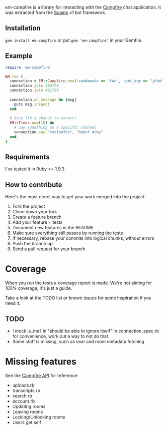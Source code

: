 em-campfire is a library for interacting with the [Campfire](http://campfirenow.com/) chat application. It was extracted from the [Scamp](https://github.com/wjessop/Scamp) v1 bot framework.

## Installation

`gem install em-campfire` or put `gem 'em-campfire'` in your Gemfile.

## Example

``` ruby
require 'em-campfire'

EM.run {
  connection = EM::Campfire.new(:subdomain => "foo", :api_key => "jhhekrlfjnksdjnliyherkjb", :verbose => true)
  connection.join 293778
  connection.join 401739
  
  connection.on_message do |msg|
    puts msg.inspect
  end
  
  # Give lib a chance to connect
  EM::Timer.new(10) do
    # Say something on a specific channel
    connection.say "foofoofoo", "Robot Army"
  end
}
```

## Requirements

I've tested it in Ruby >= 1.9.3.

## How to contribute

Here's the most direct way to get your work merged into the project:

1. Fork the project
2. Clone down your fork
3. Create a feature branch
4. Add your feature + tests
5. Document new features in the README
6. Make sure everything still passes by running the tests
7. If necessary, rebase your commits into logical chunks, without errors
8. Push the branch up
9. Send a pull request for your branch

# Coverage

When you run the tests a coverage report is made. We're not aiming for 100% coverage, it's just a guide.

Take a look at the TODO list or known issues for some inspiration if you need it.

## TODO

* I mock is\_me? in "should be able to ignore itself" in connection_spec.rb for convenience, work out a way to not do that
* Some stuff is missing, such as user and room metadata fetching.

# Missing features

See the [Campfire API](https://github.com/37signals/campfire-api) for reference:

* uploads.rb
* transcripts.rb
* search.rb
* account.rb
* Updating rooms
* Leaving rooms
* Locking/Unlocking rooms
* Users get self